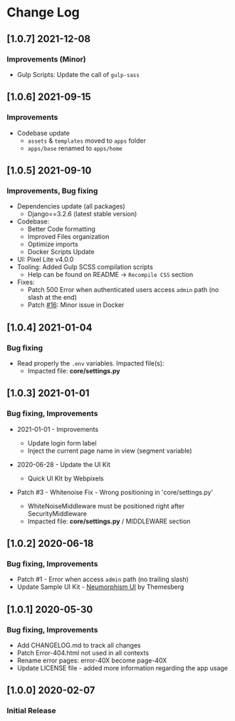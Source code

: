# Change Log

## [1.0.7] 2021-12-08 
### Improvements (Minor)

- Gulp Scripts: Update the call of `gulp-sass` 

## [1.0.6] 2021-09-15 
### Improvements

- Codebase update
  - `assets` & `templates` moved to `apps` folder
  - `apps/base` renamed to `apps/home`

## [1.0.5] 2021-09-10
### Improvements, Bug fixing

- Dependencies update (all packages) 
  - Django==3.2.6 (latest stable version)
- Codebase:
  - Better Code formatting
  - Improved Files organization
  - Optimize imports
  - Docker Scripts Update
- UI: Pixel Lite v4.0.0  
- Tooling: Added Gulp SCSS compilation scripts
  - Help can be found on README -> `Recompile CSS` section
- Fixes:
  - Patch 500 Error when authenticated users access `admin` path (no slash at the end)  
  - Patch [#16](https://github.com/app-generator/boilerplate-code-django-dashboard/issues/16): Minor issue in Docker

## [1.0.4] 2021-01-04
### Bug fixing

- Read properly the `.env` variables. Impacted file(s):
    - Impacted file: **core/settings.py**

## [1.0.3] 2021-01-01
### Bug fixing, Improvements

- 2021-01-01 - Improvements
    - Update login form label
    - Inject the current page name in view (segment variable) 

- 2020-06-28 - Update the UI Kit
    - Quick UI KIt by Webpixels

- Patch #3 - Whitenoise Fix - Wrong positioning in 'core/settings.py'
    - WhiteNoiseMiddleware must be positioned right after SecurityMiddleware
    - Impacted file: **core/settings.py** / MIDDLEWARE section

## [1.0.2] 2020-06-18
### Bug fixing, Improvements

- Patch #1 - Error when access `admin` path (no trailing slash)
- Update Sample UI Kit - [Neumorphism UI](https://themesberg.com/product/ui-kits/neumorphism-ui) by Themesberg

## [1.0.1] 2020-05-30
### Bug fixing, Improvements

- Add CHANGELOG.md to track all changes
- Patch Error-404.html not used in all contexts
- Rename error pages: error-40X become page-40X
- Update LICENSE file - added more information regarding the app usage

## [1.0.0] 2020-02-07
### Initial Release
